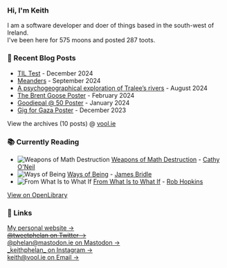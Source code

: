 ### Hi, I'm Keith

I am a software developer and doer of things based in the south-west of Ireland.     
I've been here for <!-- writing_moons starts -->575<!-- writing_moons ends --> moons and posted <!-- writing_toots starts -->287<!-- writing_toots ends --> toots.

### 📝 Recent Blog Posts

<!-- writing starts -->
* [TIL Test](https://vool.ie/til-test/) - December 2024
* [Meanders](https://vool.ie/meanders/) - September 2024
* [A psychogeographical exploration of Tralee’s rivers](https://vool.ie/a-psychogeographical-exploration-of-tralees-rivers/) - August 2024
* [The Brent Goose Poster](https://vool.ie/the-brent-goose-poster/) - February 2024
* [Goodiepal @ 50 Poster](https://vool.ie/goodiepal-poster/) - January 2024
* [Gig for Gaza Poster](https://vool.ie/gig-for-gaza-poster/) - December 2023
<!-- writing ends -->

View the archives (<!-- writing_count starts -->10<!-- writing_count ends --> posts) @ [vool.ie](https://vool.ie)

### 📚 Currently Reading    
<!-- reading starts -->
* ![Weapons of Math Destruction](https://covers.openlibrary.org/b/olid/OL26427189M-M.jpg) [Weapons of Math Destruction](https://openlibrary.org/works/OL17840708W) - [Cathy O'Neil](https://openlibrary.org/authors/OL7412371A)
* ![Ways of Being](https://covers.openlibrary.org/b/olid/OL38803755M-M.jpg) [Ways of Being](https://openlibrary.org/works/OL26003614W) - [James Bridle](https://openlibrary.org/authors/OL7421254A)
* ![From What Is to What If](https://covers.openlibrary.org/b/olid/OL28362637M-M.jpg) [From What Is to What If](https://openlibrary.org/works/OL20934860W) - [Rob Hopkins](https://openlibrary.org/authors/OL5184095A)
<!-- reading ends -->
[View on OpenLibrary](https://openlibrary.org/people/phelan5959)

### 🔗 Links   
[My personal website &rarr;](https://vool.ie/)    
~~[@tweetphelan on Twitter &rarr;](https://twitter.com/tweetphelan)~~    
[@phelan@mastodon.ie on Mastodon &rarr;](https://mastodon.ie/@phelan)    
[\_keithphelan\_ on Instagram &rarr;](https://www.instagram.com/_keithphelan_/)   
[keith@vool.ie on Email &rarr;](mailto:keith@vool.ie)

